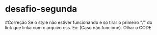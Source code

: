 # desafio-segunda

#Correção
Se o style não estiver funcionando é so tirar o primeiro "/" do link que linka com o arquivo css. Ex: <link rel="stylesheet" href="estilo/style.css"> (Caso não funcione). Olhar o CODE
